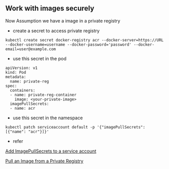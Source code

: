 ## Work with images securely

Now Assumption we have a image in a private registry

- create a secret to access private registry

```
kubectl create secret docker-registry acr --docker-server=https://URL --docker-username=username --docker-password='password' --docker-email=user@example.com
```

- use this secret in the pod
```
apiVersion: v1
kind: Pod
metadata:
  name: private-reg
spec:
  containers:
  - name: private-reg-container
    image: <your-private-image>
  imagePullSecrets:
  - name: acr
```

- use this secret in the namespace

```
kubectl patch serviceaccount default -p '{"imagePullSecrets": [{"name": "acr"}]}'
```

- refer

[Add ImagePullSecrets to a service account](https://kubernetes.io/docs/tasks/configure-pod-container/configure-service-account/#add-imagepullsecrets-to-a-service-account)

[Pull an Image from a Private Registry](https://kubernetes.io/docs/tasks/configure-pod-container/pull-image-private-registry/)

